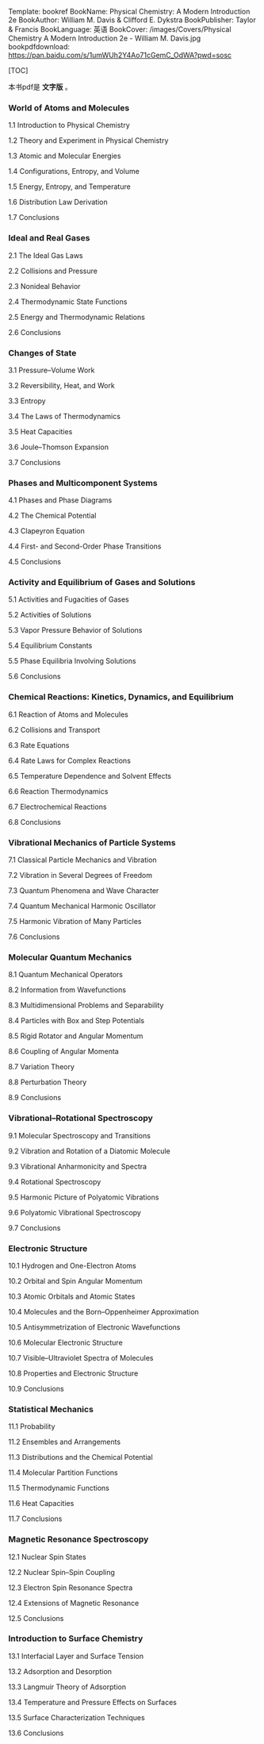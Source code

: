 Template: bookref
BookName: Physical Chemistry: A Modern Introduction 2e
BookAuthor: William M. Davis & Clifford E. Dykstra
BookPublisher: Taylor & Francis
BookLanguage: 英语
BookCover: /images/Covers/Physical Chemistry A Modern Introduction 2e - William M. Davis.jpg
bookpdfdownload: https://pan.baidu.com/s/1umWUh2Y4Ao71cGemC_OdWA?pwd=sosc


[TOC]

本书pdf是 **文字版** 。

### World of Atoms and Molecules
1.1 Introduction to Physical Chemistry

1.2 Theory and Experiment in Physical Chemistry

1.3 Atomic and Molecular Energies

1.4 Configurations, Entropy, and Volume

1.5 Energy, Entropy, and Temperature

1.6 Distribution Law Derivation

1.7 Conclusions

### Ideal and Real Gases
2.1 The Ideal Gas Laws

2.2 Collisions and Pressure

2.3 Nonideal Behavior

2.4 Thermodynamic State Functions

2.5 Energy and Thermodynamic Relations

2.6 Conclusions

### Changes of State
3.1 Pressure–Volume Work

3.2 Reversibility, Heat, and Work

3.3 Entropy

3.4 The Laws of Thermodynamics

3.5 Heat Capacities

3.6 Joule–Thomson Expansion

3.7 Conclusions

### Phases and Multicomponent Systems
4.1 Phases and Phase Diagrams

4.2 The Chemical Potential

4.3 Clapeyron Equation

4.4 First- and Second-Order Phase Transitions

4.5 Conclusions
### Activity and Equilibrium of Gases and Solutions
5.1 Activities and Fugacities of Gases

5.2 Activities of Solutions

5.3 Vapor Pressure Behavior of Solutions

5.4 Equilibrium Constants

5.5 Phase Equilibria Involving Solutions

5.6 Conclusions

### Chemical Reactions: Kinetics, Dynamics, and Equilibrium
6.1 Reaction of Atoms and Molecules

6.2 Collisions and Transport

6.3 Rate Equations

6.4 Rate Laws for Complex Reactions

6.5 Temperature Dependence and Solvent Effects

6.6 Reaction Thermodynamics

6.7 Electrochemical Reactions

6.8 Conclusions

### Vibrational Mechanics of Particle Systems
7.1 Classical Particle Mechanics and Vibration

7.2 Vibration in Several Degrees of Freedom

7.3 Quantum Phenomena and Wave Character

7.4 Quantum Mechanical Harmonic Oscillator

7.5 Harmonic Vibration of Many Particles

7.6 Conclusions

### Molecular Quantum Mechanics
8.1 Quantum Mechanical Operators

8.2 Information from Wavefunctions

8.3 Multidimensional Problems and Separability

8.4 Particles with Box and Step Potentials

8.5 Rigid Rotator and Angular Momentum

8.6 Coupling of Angular Momenta

8.7 Variation Theory

8.8 Perturbation Theory

8.9 Conclusions

### Vibrational–Rotational Spectroscopy
9.1 Molecular Spectroscopy and Transitions

9.2 Vibration and Rotation of a Diatomic Molecule

9.3 Vibrational Anharmonicity and Spectra

9.4 Rotational Spectroscopy

9.5 Harmonic Picture of Polyatomic Vibrations

9.6 Polyatomic Vibrational Spectroscopy

9.7 Conclusions

### Electronic Structure
10.1 Hydrogen and One-Electron Atoms

10.2 Orbital and Spin Angular Momentum

10.3 Atomic Orbitals and Atomic States

10.4 Molecules and the Born–Oppenheimer Approximation

10.5 Antisymmetrization of Electronic Wavefunctions

10.6 Molecular Electronic Structure

10.7 Visible–Ultraviolet Spectra of Molecules

10.8 Properties and Electronic Structure

10.9 Conclusions

### Statistical Mechanics
11.1 Probability

11.2 Ensembles and Arrangements

11.3 Distributions and the Chemical Potential

11.4 Molecular Partition Functions

11.5 Thermodynamic Functions

11.6 Heat Capacities

11.7 Conclusions

### Magnetic Resonance Spectroscopy
12.1 Nuclear Spin States

12.2 Nuclear Spin–Spin Coupling

12.3 Electron Spin Resonance Spectra

12.4 Extensions of Magnetic Resonance

12.5 Conclusions

### Introduction to Surface Chemistry
13.1 Interfacial Layer and Surface Tension

13.2 Adsorption and Desorption

13.3 Langmuir Theory of Adsorption

13.4 Temperature and Pressure Effects on Surfaces

13.5 Surface Characterization Techniques

13.6 Conclusions